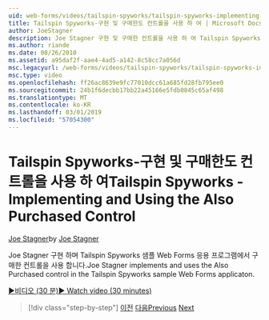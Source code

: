 ```yaml
---
uid: web-forms/videos/tailspin-spyworks/tailspin-spyworks-implementing-and-using-the-also-purchased-control
title: Tailspin Spyworks-구현 및 구매한도 컨트롤을 사용 하 여 | Microsoft Docs
author: JoeStagner
description: Joe Stagner 구현 및 구매한 컨트롤을 사용 하 여 Tailspin Spyworks 샘플 Web Forms 응용 프로그램에서입니다.
ms.author: riande
ms.date: 08/26/2010
ms.assetid: a95daf2f-aae4-4ad5-a142-8c58cc7a056d
msc.legacyurl: /web-forms/videos/tailspin-spyworks/tailspin-spyworks-implementing-and-using-the-also-purchased-control
msc.type: video
ms.openlocfilehash: ff26ac8639e9fc77010dcc61a685fd28fb795ee0
ms.sourcegitcommit: 24b1f6decbb17bb22a45166e5fdb0845c65af498
ms.translationtype: MT
ms.contentlocale: ko-KR
ms.lasthandoff: 03/01/2019
ms.locfileid: "57054300"
---
```

<a name="tailspin-spyworks---implementing-and-using-the-also-purchased-control"></a><span data-ttu-id="ac3d9-103">Tailspin Spyworks-구현 및 구매한도 컨트롤을 사용 하 여</span><span class="sxs-lookup"><span data-stu-id="ac3d9-103">Tailspin Spyworks - Implementing and Using the Also Purchased Control</span></span>
====================
<span data-ttu-id="ac3d9-104">[Joe Stagner](https://github.com/JoeStagner)</span><span class="sxs-lookup"><span data-stu-id="ac3d9-104">by [Joe Stagner](https://github.com/JoeStagner)</span></span>

<span data-ttu-id="ac3d9-105">Joe Stagner 구현 하며 Tailspin Spyworks 샘플 Web Forms 응용 프로그램에서 구매한 컨트롤을 사용 합니다.</span><span class="sxs-lookup"><span data-stu-id="ac3d9-105">Joe Stagner implements and uses the Also Purchased control in the Tailspin Spyworks sample Web Forms applicaton.</span></span>

[<span data-ttu-id="ac3d9-106">&#9654;비디오 (30 분)</span><span class="sxs-lookup"><span data-stu-id="ac3d9-106">&#9654; Watch video (30 minutes)</span></span>](https://channel9.msdn.com/Blogs/ASP-NET-Site-Videos/tailspin-spyworks-implementing-and-using-the-also-purchased-control)

> [!div class="step-by-step"]
> <span data-ttu-id="ac3d9-107">[이전](tailspin-spyworks-creating-and-using-the-popular-products-control.md)
> [다음](tailspin-spyworks-intro-ui-and-edm.md)</span><span class="sxs-lookup"><span data-stu-id="ac3d9-107">[Previous](tailspin-spyworks-creating-and-using-the-popular-products-control.md)
[Next](tailspin-spyworks-intro-ui-and-edm.md)</span></span>
